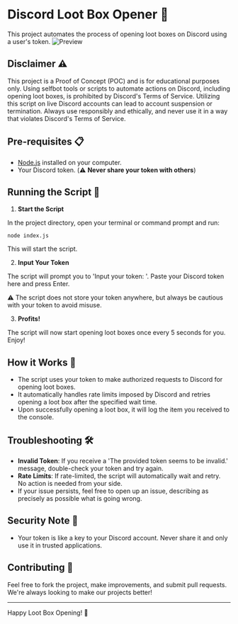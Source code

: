 # Discord Loot Box Opener 🎁

This project automates the process of opening loot boxes on Discord using a user's token.
![Preview](https://github.com/Tenclea/Discord-Loobox-Opener/assets/62174952/560cd9b4-b1f0-48d5-a99c-9a9474a50996)

## Disclaimer ⚠️

This project is a Proof of Concept (POC) and is for educational purposes only. Using selfbot tools or scripts to automate actions on Discord, including opening loot boxes, is prohibited by Discord's Terms of Service. Utilizing this script on live Discord accounts can lead to account suspension or termination. Always use responsibly and ethically, and never use it in a way that violates Discord's Terms of Service.


## Pre-requisites 📋
- [Node.js](https://nodejs.org/en/download) installed on your computer.
- Your Discord token. (⚠️ **Never share your token with others**)

## Running the Script 🚀

1. **Start the Script**

In the project directory, open your terminal or command prompt and run:

```
node index.js
```

This will start the script.

2. **Input Your Token**

The script will prompt you to 'Input your token: '. Paste your Discord token here and press Enter. 

⚠️ The script does not store your token anywhere, but always be cautious with your token to avoid misuse.

3. **Profits!**

The script will now start opening loot boxes once every 5 seconds for you. Enjoy!

## How it Works 🧩

- The script uses your token to make authorized requests to Discord for opening loot boxes.
- It automatically handles rate limits imposed by Discord and retries opening a loot box after the specified wait time.
- Upon successfully opening a loot box, it will log the item you received to the console.

## Troubleshooting 🛠

- **Invalid Token**: If you receive a 'The provided token seems to be invalid.' message, double-check your token and try again.
- **Rate Limits**: If rate-limited, the script will automatically wait and retry. No action is needed from your side.
- If your issue persists, feel free to open up an issue, describing as precisely as possible what is going wrong.

## Security Note 🔐

- Your token is like a key to your Discord account. Never share it and only use it in trusted applications.

## Contributing 🤝

Feel free to fork the project, make improvements, and submit pull requests. We're always looking to make our projects better!

---

Happy Loot Box Opening! 🎉
